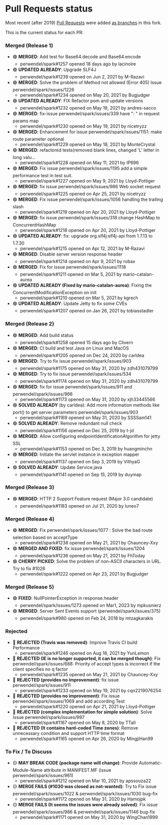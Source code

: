 # Pull Requests status

Most recent (after 2019) [Pull Requests](https://github.com/perwendel/spark/pulls) were added [as branches](https://github.com/Intellisrc/spark/branches/stale) in this fork.

This is the current status for each PR:

### Merged (Release 1)

* :green_circle: **MERGED**: Add test for Base64.decode and Base64.encode
  * perwendel/spark#1257 opened 18 days ago by lacinoire
* :green_circle: **UPDATED ALREADY**: Upgrade SLF4J
  * perwendel/spark#1239 opened on Jun 2, 2021 by M-Razavi
* :green_circle: **MERGED**: Solve the problem of Method not allowed (Error 405) Issue perwendel/spark/issues/1226
  * perwendel/spark#1234 opened on May 20, 2021 by Bugjudger
* :green_circle: **UPDATED ALREADY**: FIX Refactor pom and update versions 
  * perwendel/spark#1232 opened on May 19, 2021 by andres-sacco
* :green_circle: **MERGED**: fix-issue perwendel/spark/issues/339 have ": " in request params map 
  * perwendel/spark#1230 opened on May 19, 2021 by nicetryzz
* :green_circle: **MERGED**: Enhancement for issue perwendel/spark/issues/1151: make route parameter optional 
  * perwendel/spark#1229 opened on May 18, 2021 by MonteCrystal
* :green_circle: **MERGED**: refactored tests(removed blank lines, changed 'L' letter in long valu… 
  * perwendel/spark#1228 opened on May 11, 2021 by IP696
* :green_circle: **MERGED**: Fix issue perwendel/spark/issues/1195 add a simple performance test in test suit.
  * perwendel/spark#1227 opened on May 9, 2021 by Lloyd-Pottiger
* :green_circle: **MERGED**: fix issue perwendel/spark/issues/986 Web socket request
  * perwendel/spark#1225 opened on Apr 25, 2021 by nicetryzz
* :green_circle: **MERGED**: Fix issue perwendel/spark/issues/1056 handling the trailing slash
  * perwendel/spark#1219 opened on Apr 20, 2021 by Lloyd-Pottiger
* :green_circle: **MERGED**: fix issue perwendel/spark/issues/318 change HashMap to ConcurrentHashMap
  * perwendel/spark#1218 opened on Apr 20, 2021 by Lloyd-Pottiger
* :green_circle: **UPDATED ALREADY**: fix: upgrade org.slf4j:slf4j-api from 1.7.13 to 1.7.30
  * perwendel/spark#1215 opened on Apr 12, 2021 by M-Razavi
* :green_circle: **MERGED**: Disable server version response header
  * perwendel/spark#1214 opened on Apr 9, 2021 by robax
* :green_circle: **MERGED**: Fix for issue perwendel/spark/issues/1118
  * perwendel/spark#1211 opened on Mar 5, 2021 by mario-catalan-aurea
* :green_circle: **UPDATED ALREADY (Fixed by mario-catalan-aurea)**: Fixing the ConcurrentModificationException on init
  * perwendel/spark#1210 opened on Mar 5, 2021 by kgrech
* :green_circle: **UPDATED ALREADY**: Update Jetty to fix some CVEs
  * perwendel/spark#1207 opened on Jan 26, 2021 by tobiasstadler
  
### Merged (Release 2)

* :green_circle: **MERGED**: Add build status
  * perwendel/spark#1258 opened 15 days ago by Clivern
* :green_circle: **MERGED**: CI build and test Java on Linux and MacOS
  * perwendel/spark#1205 opened on Dec 24, 2020 by carldea
* :green_circle: **MERGED**: Try to fix issue perwendel/spark/issues/903
  * perwendel/spark#1175 opened on May 31, 2020 by zdh431079799
* :green_circle: **MERGED**: Try to fix issue perwendel/spark/issues/534
  * perwendel/spark#1174 opened on May 31, 2020 by zdh431079799
* :green_circle: **MERGED**: fix for issue perwendel/spark/issues/911 and perwendel/spark/issues/966
  * perwendel/spark#1173 opened on May 31, 2020 by xjh33445566
* :green_circle: **SOLVED ALREADY** (by carldea): Add more information methods like port() to get server parameters perwendel/spark/issues/903
  * perwendel/spark#1169 opened on May 31, 2020 by SSSSam141
* :green_circle: **SOLVED ALREADY**: Remove redundant null check 
  * perwendel/spark#1156 opened on Dec 25, 2019 by t-jd
* :green_circle: **MERGED**: Allow configuring endpointIdentificationAlgorithm for jetty SSL
  * perwendel/spark#1153 opened on Dec 3, 2019 by huangminchn
* :green_circle: **MERGED**: Initiate the servlet instance in exception mapper 
  * perwendel/spark#1137 opened on Sep 3, 2019 by VithyaG
* :green_circle: **SOLVED ALREADY**: Update Service.java
  * perwendel/spark#1141 opened on Sep 15, 2019 by duymap

### Merged (Release 3)
* :green_circle: **MERGED**: HTTP 2 Support Feature request (Major 3.0 candidate)
  * perwendel/spark#1183 opened on Jul 21, 2020 by luneo7

### Merged (Release 4)
* :green_circle: **MERGED**: Fix perwendel/spark/issues/1077 : Solve the bad route selection based on acceptType
    * perwendel/spark#1238 opened on May 21, 2021 by Chauncey-Xxy
* :green_circle: **MERGED AND FIXED**: fix issue perwendel/spark/issues/1204
    * perwendel/spark#1236 opened on May 21, 2021 by FhToday
* :green_circle: **CHERRY PICKED**: Solve the problem of non-ASCII characters in URL. Try to fix #1026
    * perwendel/spark#1222 opened on Apr 23, 2021 by Bugjudger

### Merged (Release 5)
* :green_circle: **FIXED**: NullPointerException in response.header
  * perwendel/spark/issues/1273 opened on Mar1, 2023 by mpkusnierz
* :green_circle: **MERGED**: Server Sent Events support (perwendel/spark/issues/375)
  * perwendel/spark#980 opened on Feb 24, 2018 by mtzagkarakis


### Rejected

* :red_circle: **REJECTED (Travis was removed)**: Improve Travis CI build Performance
  * perwendel/spark#1246 opened on Aug 18, 2021 by YunLemon
* :red_circle: **REJECTED (IE is no longer supported, it can be merged though)**: Fix perwendel/spark/issues/688: Priority of accept types is incorrect if the client specifies no q factor
  * perwendel/spark#1235 opened on May 21, 2021 by Chauncey-Xxy
* :red_circle: **REJECTED (provides no improvement)**: fix issue perwendel/spark/issues/911
  * perwendel/spark#1233 opened on May 19, 2021 by cqn2219076254
* :red_circle: **REJECTED (provides no improvement)**: Fix issue perwendel/spark/issues/1069 and add according Test
  * perwendel/spark#1220 opened on Apr 21, 2021 by Lloyd-Pottiger
* :red_circle: **REJECTED (complex implementation for simple solution)**: Solve Issue perwendel/spark/issues/997
  * perwendel/spark#1167 opened on May 8, 2020 by TTaII
* :red_circle: **REJECTED (It contains hard-coded Time zones)**: Remove unnecessary condition and support HTTP time format
  * perwendel/spark#1165 opened on Apr 26, 2020 by MingjiHan99

### To Fix / To Discuss

* :yellow_circle: **MAY BREAK CODE (package name will change)**: Provide Automatic-Module-Name attribute in MANIFEST.MF (issue perwendel/spark/issues/961)
  * perwendel/spark#1212 opened on Mar 10, 2021 by apssouza22
* :yellow_circle: **MERGE FAILS (#1030 was closed as not-wanted)**: Try to Fix issue perwendel/spark/issues/1022 & perwendel/spark/issues/1030 bug-fix
  * perwendel/spark#1172 opened on May 31, 2020 by Hamojpk
* :yellow_circle: **MERGE FAILS (It seems the issues were already solved)**: Fix issue perwendel/spark/issues/986 & perwendel/spark/issues/1146 bug-fix
  * perwendel/spark#1171 opened on May 31, 2020 by WingChan1999
